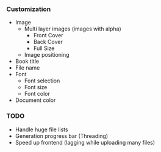### Customization

- Image
  - Multi layer images (images with alpha)
    - Front Cover
    - Back Cover
    - Full Size
  - Image positioning
- Book title
- File name
- Font
  - Font selection
  - Font size
  - Font color
- Document color

### TODO

- Handle huge file lists
- Generation progress bar (Threading)
- Speed up frontend (lagging while uploading many files)
